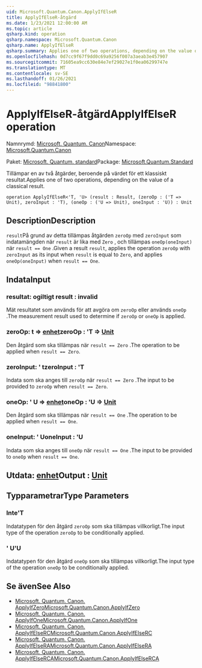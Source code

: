 ```yaml
---
uid: Microsoft.Quantum.Canon.ApplyIfElseR
title: ApplyIfElseR-åtgärd
ms.date: 1/23/2021 12:00:00 AM
ms.topic: article
qsharp.kind: operation
qsharp.namespace: Microsoft.Quantum.Canon
qsharp.name: ApplyIfElseR
qsharp.summary: Applies one of two operations, depending on the value of a classical result.
ms.openlocfilehash: 0d7cc9f67f9dd0c69a9256f007a3aeab3e457907
ms.sourcegitcommit: 71605ea9cc630e84e7ef29027e1f0ea06299747e
ms.translationtype: MT
ms.contentlocale: sv-SE
ms.lasthandoff: 01/26/2021
ms.locfileid: "98841800"
---
```

# <a name="applyifelser-operation"></a><span data-ttu-id="baf22-102">ApplyIfElseR-åtgärd</span><span class="sxs-lookup"><span data-stu-id="baf22-102">ApplyIfElseR operation</span></span>

<span data-ttu-id="baf22-103">Namnrymd: [Microsoft. Quantum. Canon](xref:Microsoft.Quantum.Canon)</span><span class="sxs-lookup"><span data-stu-id="baf22-103">Namespace: [Microsoft.Quantum.Canon](xref:Microsoft.Quantum.Canon)</span></span>

<span data-ttu-id="baf22-104">Paket: [Microsoft. Quantum. standard](https://nuget.org/packages/Microsoft.Quantum.Standard)</span><span class="sxs-lookup"><span data-stu-id="baf22-104">Package: [Microsoft.Quantum.Standard](https://nuget.org/packages/Microsoft.Quantum.Standard)</span></span>


<span data-ttu-id="baf22-105">Tillämpar en av två åtgärder, beroende på värdet för ett klassiskt resultat.</span><span class="sxs-lookup"><span data-stu-id="baf22-105">Applies one of two operations, depending on the value of a classical result.</span></span>

```qsharp
operation ApplyIfElseR<'T, 'U> (result : Result, (zeroOp : ('T => Unit), zeroInput : 'T), (oneOp : ('U => Unit), oneInput : 'U)) : Unit
```


## <a name="description"></a><span data-ttu-id="baf22-106">Description</span><span class="sxs-lookup"><span data-stu-id="baf22-106">Description</span></span>

<span data-ttu-id="baf22-107">`result`På grund av detta tillämpas åtgärden `zeroOp` med `zeroInput` som indatamängden när `result` är lika med `Zero` , och tillämpas `oneOp(oneInput)` när `result == One` .</span><span class="sxs-lookup"><span data-stu-id="baf22-107">Given a result `result`, applies the operation `zeroOp` with `zeroInput` as its input when `result` is equal to `Zero`, and applies `oneOp(oneInput)` when `result == One`.</span></span>

## <a name="input"></a><span data-ttu-id="baf22-108">Indata</span><span class="sxs-lookup"><span data-stu-id="baf22-108">Input</span></span>

### <a name="result--__invalidresult__"></a><span data-ttu-id="baf22-109">resultat: __ogiltigt <Result>__</span><span class="sxs-lookup"><span data-stu-id="baf22-109">result : __invalid<Result>__</span></span>

<span data-ttu-id="baf22-110">Mät resultatet som används för att avgöra om `zeroOp` eller används `oneOp` .</span><span class="sxs-lookup"><span data-stu-id="baf22-110">The measurement result used to determine if `zeroOp` or `oneOp` is applied.</span></span>


### <a name="zeroop--t--unit"></a><span data-ttu-id="baf22-111">zeroOp: t => [enhet](xref:microsoft.quantum.lang-ref.unit)</span><span class="sxs-lookup"><span data-stu-id="baf22-111">zeroOp : 'T => [Unit](xref:microsoft.quantum.lang-ref.unit)</span></span> 

<span data-ttu-id="baf22-112">Den åtgärd som ska tillämpas när `result == Zero` .</span><span class="sxs-lookup"><span data-stu-id="baf22-112">The operation to be applied when `result == Zero`.</span></span>


### <a name="zeroinput--t"></a><span data-ttu-id="baf22-113">zeroInput: ' t</span><span class="sxs-lookup"><span data-stu-id="baf22-113">zeroInput : 'T</span></span>

<span data-ttu-id="baf22-114">Indata som ska anges till `zeroOp` när `result == Zero` .</span><span class="sxs-lookup"><span data-stu-id="baf22-114">The input to be provided to `zeroOp` when `result == Zero`.</span></span>


### <a name="oneop--u--unit"></a><span data-ttu-id="baf22-115">oneOp: ' U => [enhet](xref:microsoft.quantum.lang-ref.unit)</span><span class="sxs-lookup"><span data-stu-id="baf22-115">oneOp : 'U => [Unit](xref:microsoft.quantum.lang-ref.unit)</span></span> 

<span data-ttu-id="baf22-116">Den åtgärd som ska tillämpas när `result == One` .</span><span class="sxs-lookup"><span data-stu-id="baf22-116">The operation to be applied when `result == One`.</span></span>


### <a name="oneinput--u"></a><span data-ttu-id="baf22-117">oneInput: ' U</span><span class="sxs-lookup"><span data-stu-id="baf22-117">oneInput : 'U</span></span>

<span data-ttu-id="baf22-118">Indata som ska anges till `oneOp` när `result == One` .</span><span class="sxs-lookup"><span data-stu-id="baf22-118">The input to be provided to `oneOp` when `result == One`.</span></span>



## <a name="output--unit"></a><span data-ttu-id="baf22-119">Utdata: [enhet](xref:microsoft.quantum.lang-ref.unit)</span><span class="sxs-lookup"><span data-stu-id="baf22-119">Output : [Unit](xref:microsoft.quantum.lang-ref.unit)</span></span>



## <a name="type-parameters"></a><span data-ttu-id="baf22-120">Typparametrar</span><span class="sxs-lookup"><span data-stu-id="baf22-120">Type Parameters</span></span>

### <a name="t"></a><span data-ttu-id="baf22-121">Inte</span><span class="sxs-lookup"><span data-stu-id="baf22-121">'T</span></span>

<span data-ttu-id="baf22-122">Indatatypen för den åtgärd `zeroOp` som ska tillämpas villkorligt.</span><span class="sxs-lookup"><span data-stu-id="baf22-122">The input type of the operation `zeroOp` to be conditionally applied.</span></span>
### <a name="u"></a><span data-ttu-id="baf22-123">' U</span><span class="sxs-lookup"><span data-stu-id="baf22-123">'U</span></span>

<span data-ttu-id="baf22-124">Indatatypen för den åtgärd `oneOp` som ska tillämpas villkorligt.</span><span class="sxs-lookup"><span data-stu-id="baf22-124">The input type of the operation `oneOp` to be conditionally applied.</span></span>

## <a name="see-also"></a><span data-ttu-id="baf22-125">Se även</span><span class="sxs-lookup"><span data-stu-id="baf22-125">See Also</span></span>

- [<span data-ttu-id="baf22-126">Microsoft. Quantum. Canon. ApplyIfZero</span><span class="sxs-lookup"><span data-stu-id="baf22-126">Microsoft.Quantum.Canon.ApplyIfZero</span></span>](xref:Microsoft.Quantum.Canon.ApplyIfZero)
- [<span data-ttu-id="baf22-127">Microsoft. Quantum. Canon. ApplyIfOne</span><span class="sxs-lookup"><span data-stu-id="baf22-127">Microsoft.Quantum.Canon.ApplyIfOne</span></span>](xref:Microsoft.Quantum.Canon.ApplyIfOne)
- [<span data-ttu-id="baf22-128">Microsoft. Quantum. Canon. ApplyIfElseRC</span><span class="sxs-lookup"><span data-stu-id="baf22-128">Microsoft.Quantum.Canon.ApplyIfElseRC</span></span>](xref:Microsoft.Quantum.Canon.ApplyIfElseRC)
- [<span data-ttu-id="baf22-129">Microsoft. Quantum. Canon. ApplyIfElseRA</span><span class="sxs-lookup"><span data-stu-id="baf22-129">Microsoft.Quantum.Canon.ApplyIfElseRA</span></span>](xref:Microsoft.Quantum.Canon.ApplyIfElseRA)
- [<span data-ttu-id="baf22-130">Microsoft. Quantum. Canon. ApplyIfElseRCA</span><span class="sxs-lookup"><span data-stu-id="baf22-130">Microsoft.Quantum.Canon.ApplyIfElseRCA</span></span>](xref:Microsoft.Quantum.Canon.ApplyIfElseRCA)